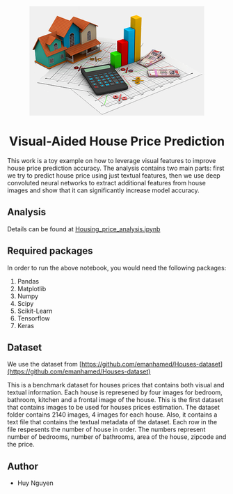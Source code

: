<p align="center"><img src="images/house.png"></p>

<h1 align="center">Visual-Aided House Price Prediction</h1>

This work is a toy example on how to leverage visual features to improve house price prediction accuracy. The analysis contains two main parts: first we try to predict house price using just textual features, then we use deep convoluted neural networks to extract additional features from house images and show that it can significantly increase model accuracy.

## Analysis

Details can be found at [Housing_price_analysis.ipynb](Housing_price_analysis.ipynb)

## Required packages

In order to run the above notebook, you would need the following packages:

1. Pandas
2. Matplotlib
3. Numpy
4. Scipy
5. Scikit-Learn
6. Tensorflow
7. Keras

## Dataset

We use the dataset from [https://github.com/emanhamed/Houses-dataset](https://github.com/emanhamed/Houses-dataset)

This is a benchmark dataset for houses prices that contains both visual and textual information. Each house is represened by four images for bedroom, bathroom, kitchen and a frontal image of the house. This is the first dataset that contains images to be used for houses prices estimation. The dataset folder contains 2140 images, 4 images for each house. Also, it contains a text file that contains the textual metadata of the dataset. Each row in the file respesents the number of house in order. The numbers represent number of bedrooms, number of bathrooms, area of the house, zipcode and the price.

## Author

* Huy Nguyen
